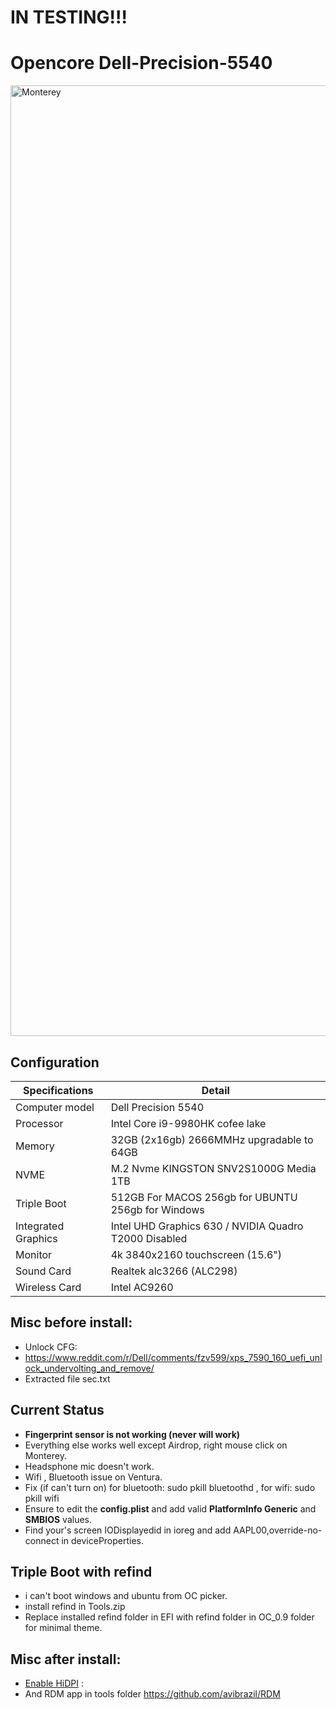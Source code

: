# IN TESTING!!!

# Opencore Dell-Precision-5540

<img width="1521" alt="Monterey" src="https://user-images.githubusercontent.com/40405226/227790654-6b96b1a6-df8e-4dbe-963e-7be5f921f3dc.png">



## Configuration

| Specifications | Detail                                                  |
| ------------------- | ------------------------------------------- |
| Computer model      | Dell Precision 5540      |
| Processor           | Intel Core i9-9980HK cofee lake  |
| Memory              | 32GB (2x16gb) 2666MMHz upgradable to 64GB |
| NVME                | M.2 Nvme KINGSTON SNV2S1000G Media 1TB 
| Triple Boot         |512GB For MACOS 256gb for UBUNTU 256gb for Windows|
| Integrated Graphics | Intel UHD Graphics 630 / NVIDIA Quadro T2000 Disabled      |
| Monitor             |4k 3840x2160 touchscreen (15.6") |
| Sound Card          | Realtek alc3266 (ALC298)          |
| Wireless Card       | Intel AC9260 |

## Misc before install:
- Unlock CFG: 
- https://www.reddit.com/r/Dell/comments/fzv599/xps_7590_160_uefi_unlock_undervolting_and_remove/
- Extracted file sec.txt

## Current Status

- **Fingerprint sensor is not working (never will work)**
- Everything else works well except Airdrop, right mouse click on Monterey.
- Headsphone mic doesn't work.
- Wifi , Bluetooth issue on Ventura.
- Fix (if can't turn on) for bluetooth: sudo pkill bluetoothd , for wifi: sudo pkill wifi 
- Ensure to edit the **config.plist** and add valid  **PlatformInfo Generic** and **SMBIOS** values.
- Find your's screen IODisplayedid in ioreg and add AAPL00,override-no-connect in deviceProperties.

## Triple Boot with refind
- i can't boot windows and ubuntu from OC picker.
- install refind in Tools.zip
- Replace installed refind folder in EFI with refind folder in OC_0.9 folder for minimal theme.

## Misc after install:
- [Enable HiDPI](https://github.com/xzhih/one-key-hidpi) :
- And RDM app in tools folder  https://github.com/avibrazil/RDM
